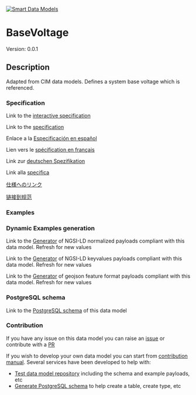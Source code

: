 [![Smart Data Models](https://smartdatamodels.org/wp-content/uploads/2022/01/SmartDataModels_logo.png "Logo")](https://smartdatamodels.org)
# BaseVoltage
Version: 0.0.1

## Description 

Adapted from CIM data models. Defines a system base voltage which is referenced.
### Specification

Link to the [interactive specification](https://swagger.lab.fiware.org/?url=https://smart-data-models.github.io/dataModel.EnergyCIM/BaseVoltage/swagger.yaml)

Link to the [specification](https://github.com/smart-data-models/dataModel.EnergyCIM/blob/master/BaseVoltage/doc/spec.md)

Enlace a la [Especificación en español](https://github.com/smart-data-models/dataModel.EnergyCIM/blob/master/BaseVoltage/doc/spec_ES.md)

Lien vers le [spécification en français](https://github.com/smart-data-models/dataModel.EnergyCIM/blob/master/BaseVoltage/doc/spec_FR.md)

Link zur [deutschen Spezifikation](https://github.com/smart-data-models/dataModel.EnergyCIM/blob/master/BaseVoltage/doc/spec_DE.md)

Link alla [specifica](https://github.com/smart-data-models/dataModel.EnergyCIM/blob/master/BaseVoltage/doc/spec_IT.md)

[仕様へのリンク](https://github.com/smart-data-models/dataModel.EnergyCIM/blob/master/BaseVoltage/doc/spec_JA.md)

[链接到规范](https://github.com/smart-data-models/dataModel.EnergyCIM/blob/master/BaseVoltage/doc/spec_ZH.md)
### Examples
### Dynamic Examples generation

Link to the [Generator](https://smartdatamodels.org/extra/ngsi-ld_generator.php?schemaUrl=https://raw.githubusercontent.com/smart-data-models/dataModel.EnergyCIM/master/BaseVoltage/schema.json&email=info@smartdatamodels.org) of NGSI-LD normalized payloads compliant with this data model. Refresh for new values

Link to the [Generator](https://smartdatamodels.org/extra/ngsi-ld_generator_keyvalues.php?schemaUrl=https://raw.githubusercontent.com/smart-data-models/dataModel.EnergyCIM/master/BaseVoltage/schema.json&email=info@smartdatamodels.org) of NGSI-LD keyvalues payloads compliant with this data model. Refresh for new values

Link to the [Generator](https://smartdatamodels.org/extra/geojson_features_generator.php?schemaUrl=https://raw.githubusercontent.com/smart-data-models/dataModel.EnergyCIM/master/BaseVoltage/schema.json&email=info@smartdatamodels.org) of geojson feature format payloads compliant with this data model. Refresh for new values
### PostgreSQL schema

Link to the [PostgreSQL schema](https://github.com/smart-data-models/dataModel.EnergyCIM/blob/master/BaseVoltage/schema.sql) of this data model
### Contribution

 If you have any issue on this data model you can raise an [issue](https://github.com/smart-data-models/dataModel.EnergyCIM/issues)  or contribute with a [PR](https://github.com/smart-data-models/dataModel.EnergyCIM/pulls)

 If you wish to develop your own data model you can start from [contribution manual](https://bit.ly/contribution_manual). Several services have been developed to help with: 
 - [Test data model repository](https://smartdatamodels.org/index.php/data-models-contribution-api/) including the schema and example payloads, etc
 - [Generate PostgreSQL schema](https://smartdatamodels.org/index.php/sql-service/) to help create a table, create type, etc